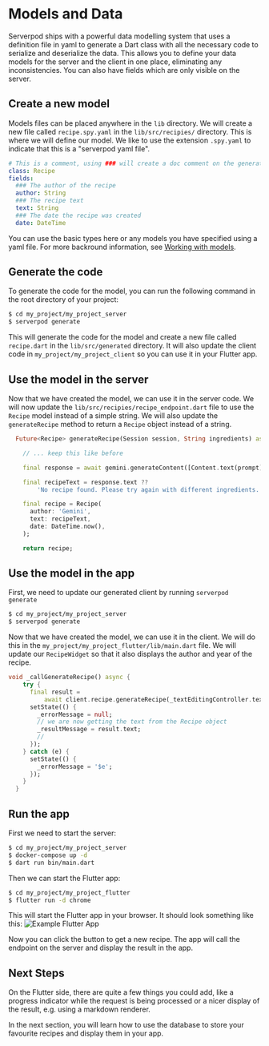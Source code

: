 # Models and Data

Serverpod ships with a powerful data modelling system that uses a definition file in yaml to generate a Dart class with all the necessary code to serialize and deserialize the data. This allows you to define your data models for the server and the client in one place, eliminating any inconsistencies. You can also have fields which are only visible on the server.

## Create a new model

Models files can be placed anywhere in the `lib` directory. We will create a new file called `recipe.spy.yaml` in the `lib/src/recipies/` directory. This is where we will define our model. We like to use the extension `.spy.yaml` to indicate that this is a "serverpod yaml file".

```yaml
# This is a comment, using ### will create a doc comment on the generated class
class: Recipe
fields:
  ### The author of the recipe
  author: String
  ### The recipe text
  text: String
  ### The date the recipe was created
  date: DateTime
```

You can use the basic types here or any models you have specified using a yaml file. For more backround information, see [Working with models](../concepts/models).

## Generate the code

To generate the code for the model, you can run the following command in the root directory of your project:

```bash
$ cd my_project/my_project_server
$ serverpod generate
```

This will generate the code for the model and create a new file called `recipe.dart` in the `lib/src/generated` directory. It will also update the client code in `my_project/my_project_client` so you can use it in your Flutter app.

## Use the model in the server

Now that we have created the model, we can use it in the server code. We will now update the `lib/src/recipies/recipe_endpoint.dart` file to use the `Recipe` model instead of a simple string. We will also update the `generateRecipe` method to return a `Recipe` object instead of a string.

```dart
  Future<Recipe> generateRecipe(Session session, String ingredients) async {

    // ... keep this like before

    final response = await gemini.generateContent([Content.text(prompt)]);

    final recipeText = response.text ??
        'No recipe found. Please try again with different ingredients.';

    final recipe = Recipe(
      author: 'Gemini',
      text: recipeText,
      date: DateTime.now(),
    );

    return recipe;
```

## Use the model in the app

First, we need to update our generated client by running `serverpod generate`

```bash
$ cd my_project/my_project_server
$ serverpod generate
```

Now that we have created the model, we can use it in the client. We will do this in the `my_project/my_project_flutter/lib/main.dart` file. We will update our `RecipeWidget` so that it also displays the author and year of the recipe.

```dart
void _callGenerateRecipe() async {
    try {
      final result =
          await client.recipe.generateRecipe(_textEditingController.text);
      setState(() {
        _errorMessage = null;
        // we are now getting the text from the Recipe object
        _resultMessage = result.text;
        //
      });
    } catch (e) {
      setState(() {
        _errorMessage = '$e';
      });
    }
  }
```

## Run the app

First we need to start the server:

```bash
$ cd my_project/my_project_server
$ docker-compose up -d
$ dart run bin/main.dart
```

Then we can start the Flutter app:

```bash
$ cd my_project/my_project_flutter
$ flutter run -d chrome
```

This will start the Flutter app in your browser. It should look something like this:
![Example Flutter App](https://serverpod.dev/assets/img/flutter-example-web.png)

Now you can click the button to get a new recipe. The app will call the endpoint on the server and display the result in the app.

## Next Steps

On the Flutter side, there are quite a few things you could add, like a progress indicator while the request is being processed or a nicer display of the result, e.g. using a markdown renderer.

In the next section, you will learn how to use the database to store your favourite recipes and display them in your app.
